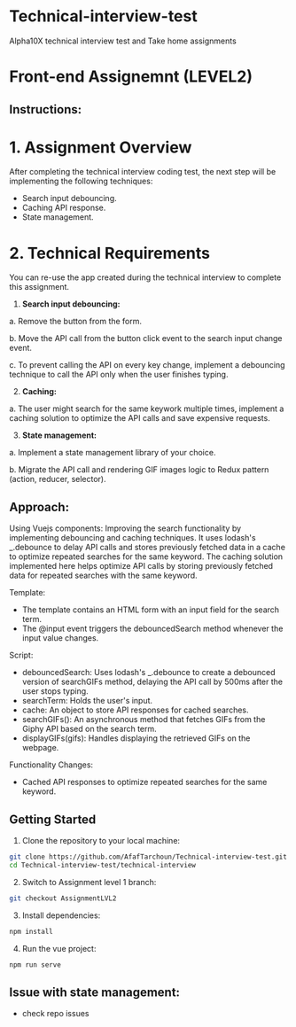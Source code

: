 # Technical-interview-test
Alpha10X technical interview test and Take home assignments

# Front-end Assignemnt (LEVEL2)

## Instructions:

# 1. Assignment Overview

After completing the technical interview coding test, the next step will be implementing the following techniques:

- Search input debouncing.
- Caching API response.
- State management.

# 2. Technical Requirements

You can re-use the app created during the technical interview to complete this assignment.

1. **Search input debouncing:**

a. Remove the button from the form.

b. Move the API call from the button click event to the search input change event.

c. To prevent calling the API on every key change, implement a debouncing technique to call the API only when the user finishes typing.

2. **Caching:**

a. The user might search for the same keywork multiple times, implement a caching solution to optimize the API calls and save expensive requests.

3. **State management:**

a. Implement a state management library of your choice.

b. Migrate the API call and rendering GIF images logic to Redux pattern (action, reducer, selector).

## Approach:

Using Vuejs components:
Improving the search functionality by implementing debouncing and caching techniques. It uses lodash's _.debounce to delay API calls and stores previously fetched data in a cache to optimize repeated searches for the same keyword.
The caching solution implemented here helps optimize API calls by storing previously fetched data for repeated searches with the same keyword.

Template:

- The template contains an HTML form with an input field for the search term.
- The @input event triggers the debouncedSearch method whenever the input value changes.

Script:

- debouncedSearch: Uses lodash's _.debounce to create a debounced version of searchGIFs method, delaying the API call by 500ms after the user stops typing.
- searchTerm: Holds the user's input.
- cache: An object to store API responses for cached searches.
- searchGIFs(): An asynchronous method that fetches GIFs from the Giphy API based on the search term.
- displayGIFs(gifs): Handles displaying the retrieved GIFs on the webpage.

Functionality Changes:

- Cached API responses to optimize repeated searches for the same keyword.

## Getting Started

1. Clone the repository to your local machine:
```bash
git clone https://github.com/AfafTarchoun/Technical-interview-test.git
cd Technical-interview-test/technical-interview
```
2. Switch to Assignment level 1 branch:
```bash
git checkout AssignmentLVL2
```
3. Install dependencies:
```bash
npm install
```
4. Run the vue project:
```bash
npm run serve
```
## Issue with state management:
- check repo issues

